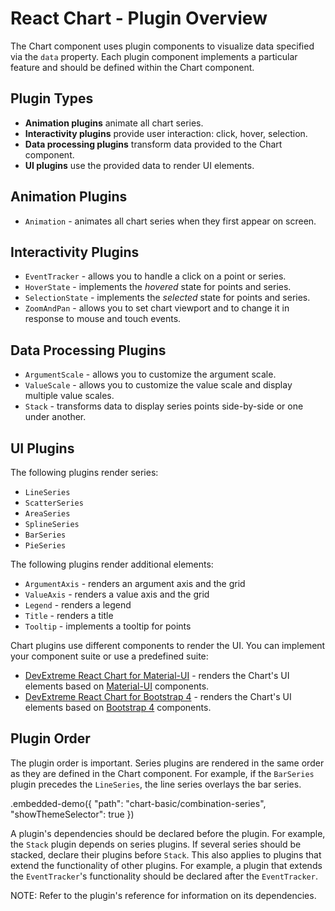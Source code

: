 # React Chart - Plugin Overview

The Chart component uses plugin components to visualize data specified via the `data` property. Each plugin component implements a particular feature and should be defined within the Chart component.

## Plugin Types

- **Animation plugins** animate all chart series.
- **Interactivity plugins** provide user interaction: click, hover, selection.
- **Data processing plugins** transform data provided to the Chart component.
- **UI plugins** use the provided data to render UI elements.

## Animation Plugins

- `Animation` - animates all chart series when they first appear on screen.

## Interactivity Plugins

- `EventTracker` - allows you to handle a click on a point or series.
- `HoverState` - implements the *hovered* state for points and series.
- `SelectionState` - implements the *selected* state for points and series.
- `ZoomAndPan` - allows you to set chart viewport and to change it in response to mouse and touch events.

## Data Processing Plugins

- `ArgumentScale` - allows you to customize the argument scale.
- `ValueScale` - allows you to customize the value scale and display multiple value scales.
- `Stack` - transforms data to display series points side-by-side or one under another.

## UI Plugins

The following plugins render series:

- `LineSeries`
- `ScatterSeries`
- `AreaSeries`
- `SplineSeries`
- `BarSeries`
- `PieSeries`

The following plugins render additional elements:

- `ArgumentAxis` - renders an argument axis and the grid
- `ValueAxis` - renders a value axis and the grid
- `Legend` - renders a legend
- `Title` - renders a title
- `Tooltip` - implements a tooltip for points

Chart plugins use different components to render the UI. You can implement your component suite or use a predefined suite:

- [DevExtreme React Chart for Material-UI](https://github.com/DevExpress/devextreme-reactive/tree/master/packages/dx-react-chart-material-ui) - renders the Chart's UI elements based on [Material-UI](https://material-ui.com/) components.
- [DevExtreme React Chart for Bootstrap 4](https://github.com/DevExpress/devextreme-reactive/tree/master/packages/dx-react-chart-bootstrap4) - renders the Chart's UI elements based on [Bootstrap 4](http://getbootstrap.com/) components.

## Plugin Order

The plugin order is important. Series plugins are rendered in the same order as they are defined in the Chart component. For example, if the `BarSeries` plugin precedes the `LineSeries`, the line series overlays the bar series.

.embedded-demo({ "path": "chart-basic/combination-series", "showThemeSelector": true })

A plugin's dependencies should be declared before the plugin. For example, the `Stack` plugin depends on series plugins. If several series should be stacked, declare their plugins before `Stack`. This also applies to plugins that extend the functionality of other plugins. For example, a plugin that extends the `EventTracker`'s functionality should be declared after the `EventTracker`.

NOTE: Refer to the plugin's reference for information on its dependencies.
